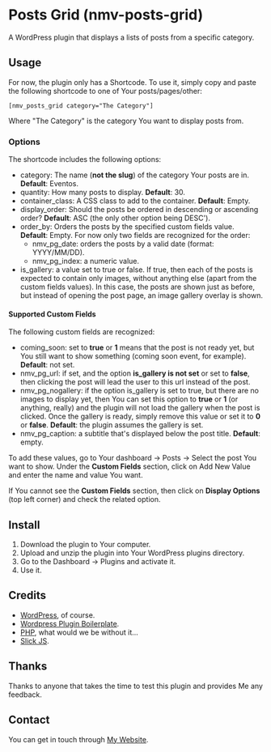 # Posts Grid (nmv-posts-grid)

A WordPress plugin that displays a lists of posts from a specific category.

## Usage

For now, the plugin only has a Shortcode. To use it, simply copy and paste the following shortcode to one of Your posts/pages/other:

```
[nmv_posts_grid category="The Category"]
```

Where "The Category" is the category You want to display posts from.

### Options

The shortcode includes the following options:

* category: The name (**not the slug**) of the category Your posts are in. __Default__: Eventos.
* quantity: How many posts to display. __Default__: 30.
* container\_class: A CSS class to add to the container. __Default__: Empty.
* display\_order: Should the posts be ordered in descending or ascending order? __Default__: ASC (the only other option being DESC').
* order\_by: Orders the posts by the specified custom fields value. __Default__: Empty. For now only two fields are recognized for the order:
  * nmv\_pg\_date: orders the posts by a valid date (format: YYYY/MM/DD).
  * nmv\_pg\_index: a numeric value.
* is\_gallery: a value set to true or false. If true, then each of the posts is expected to contain only images, without anything else (apart from the custom fields values). In this case, the posts are shown just as before, but instead of opening the post page, an image gallery overlay is shown.

#### Supported Custom Fields

The following custom fields are recognized:

* coming\_soon: set to __true__ or __1__ means that the post is not ready yet, but You still want to show something (coming soon event, for example). __Default__: not set.
* nmv\_pg\_url: if set, and the option __is_gallery is not set__ or set to __false__, then clicking the post will lead the user to this url instead of the post.
* nmv\_pg\_nogallery: if the option is\_gallery is set to true, but there are no images to display yet, then You can set this option to __true__ or __1__ (or anything, really) and the plugin will not load the gallery when the post is clicked. Once the gallery is ready, simply remove this value or set it to __0__ or __false__. __Default__: the plugin assumes the gallery is set.
* nmv\_pg\_caption: a subtitle that's displayed below the post title. __Default__: empty.

To add these values, go to Your dashboard -> Posts -> Select the post You want to show. Under the __Custom Fields__ section, click on Add New Value and enter the name and value You want.

If You cannot see the __Custom Fields__ section, then click on __Display Options__  (top left corner) and check the related option.

## Install

1. Download the plugin to Your computer.
2. Upload and unzip the plugin into Your WordPress plugins directory.
3. Go to the Dashboard -> Plugins and activate it.
4. Use it.

## Credits

* [WordPress](https://wordpress.org/), of course.
* [Wordpress Plugin Boilerplate](https://github.com/DevinVinson/WordPress-Plugin-Boilerplate).
* [PHP](https://php.net/), what would we be without it...
* [Slick JS](https://kenwheeler.github.io/slick/).

## Thanks

Thanks to anyone that takes the time to test this plugin and provides Me any feedback.

## Contact

You can get in touch through [My Website](https://nicomv.com/).
